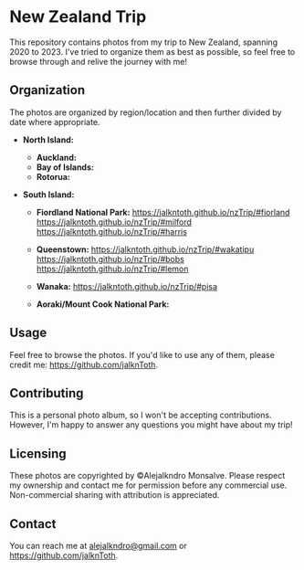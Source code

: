 # New Zealand Trip

This repository contains photos from my trip to New Zealand, spanning 2020 to 2023.  I've tried to organize them as best as possible, so feel free to browse through and relive the journey with me!

## Organization

The photos are organized by region/location and then further divided by date where appropriate.

* **North Island:**
    * **Auckland:** 
    * **Bay of Islands:** 
    * **Rotorua:** 

* **South Island:**
    * **Fiordland National Park:** 
    https://jalkntoth.github.io/nzTrip/#fiorland
    https://jalkntoth.github.io/nzTrip/#milford
    https://jalkntoth.github.io/nzTrip/#harris

    * **Queenstown:** 
    https://jalkntoth.github.io/nzTrip/#wakatipu
    https://jalkntoth.github.io/nzTrip/#bobs
    https://jalkntoth.github.io/nzTrip/#lemon
    * **Wanaka:** 
    https://jalkntoth.github.io/nzTrip/#pisa
    * **Aoraki/Mount Cook National Park:** 

## Usage

Feel free to browse the photos.  If you'd like to use any of them, please credit me: https://github.com/jalknToth.

## Contributing

This is a personal photo album, so I won't be accepting contributions.  However, I'm happy to answer any questions you might have about my trip!

## Licensing

These photos are copyrighted by ©Alejalkndro Monsalve.  Please respect my ownership and contact me for permission before any commercial use.  Non-commercial sharing with attribution is appreciated.

## Contact

You can reach me at alejalkndro@gmail.com or https://github.com/jalknToth.
